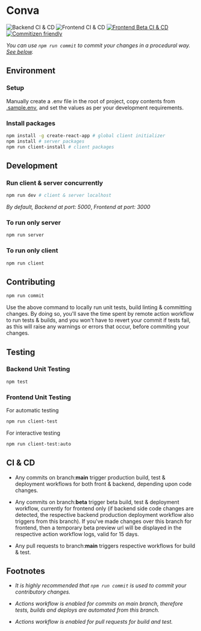 # Conva

![Backend CI & CD](https://github.com/ranjanistic/conva/workflows/Backend%20CI%20&%20CD/badge.svg)
![Frontend CI & CD](https://github.com/ranjanistic/conva/workflows/Frontend%20CI%20&%20CD/badge.svg)
[![Frontend Beta CI & CD](https://github.com/ranjanistic/conva/actions/workflows/client-beta.yml/badge.svg)](https://github.com/ranjanistic/conva/actions/workflows/client-beta.yml)
[![Commitizen friendly](https://img.shields.io/badge/commitizen-friendly-brightgreen.svg)](http://commitizen.github.io/cz-cli/)

_You can use ```npm run commit``` to commit your changes in a procedural way. [See below](#contributing)._

## Environment

### Setup

Manually create a .env file in the root of project, copy contents from [.sample.env](.sample.env), and set the values as per your development requirements.

### Install packages

```bash
npm install -g create-react-app # global client initializer
npm install # server packages
npm run client-install # client packages
```

## Development

### Run client & server concurrently

```bash
npm run dev # client & server localhost
```

_By default, Backend at port: 5000_, _Frontend at port: 3000_

### To run only server

```bash
npm run server
```

### To run only client

```bash
npm run client
```

## Contributing

```bash
npm run commit
```

Use the above command to locally run unit tests, build linting & committing changes. By doing so, you'll save the time spent by remote action workflow to run tests & builds, and you won't have to revert your commit if tests fail, as this will raise any warnings or errors that occur, before commiting your changes.

## Testing

### Backend Unit Testing

```bash
npm test
```

### Frontend Unit Testing

For automatic testing

```bash
npm run client-test
```

For interactive testing

```bash
npm run client-test:auto
```

## CI & CD

- Any commits on branch:**main** trigger production build, test & deployment workflows for both front & backend, depending upon code changes.

- Any commits on branch:**beta** trigger beta build, test & deployment workflow, currently for frontend only (if backend side code changes are detected, the respective backend production deployment workflow also triggers from this branch). If you've made changes over this branch for frontend, then a temporary beta preview url will be displayed in the respective action workflow logs, valid for 15 days.

- Any pull requests to branch:**main** triggers respective workflows for build & test.

## Footnotes

- _It is highly recommended that ```npm run commit``` is used to commit your contributory changes._
- _Actions workflow is enabled for commits on main branch, therefore tests, builds and deploys are automated from this branch._

- _Actions workflow is enabled for pull requests for build and test._
